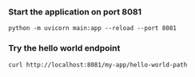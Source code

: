 ### Start the application on port 8081
```
python -m uvicorn main:app --reload --port 8081 
```

### Try the hello world endpoint
```
curl http://localhost:8081/my-app/hello-world-path
```
